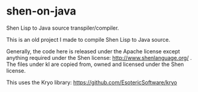 # shen-on-java
Shen Lisp to Java source transpiler/compiler.

This is an old project I made to compile Shen Lisp to Java source.

Generally, the code here is released under the Apache license except anything required under the Shen license: http://www.shenlanguage.org/ . The files under kl are copied from, owned and licensed under the Shen license.

This uses the Kryo library: https://github.com/EsotericSoftware/kryo
